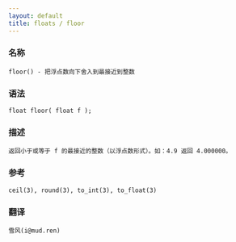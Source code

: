 ```yaml
---
layout: default
title: floats / floor
---
```


### 名称

    floor() - 把浮点数向下舍入到最接近到整数

### 语法

    float floor( float f );

### 描述

    返回小于或等于 f 的最接近的整数（以浮点数形式）。如：4.9 返回 4.000000。

### 参考

    ceil(3), round(3), to_int(3), to_float(3)

### 翻译 ###

    雪风(i@mud.ren)
